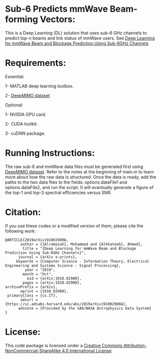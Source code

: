 # Sub-6 Predicts mmWave Beam-forming Vectors:
This is a Deep Learning (DL) solution that uses sub-6 GHz channels to predict top-n beams and link status of mmWave users. See [Deep Learning for mmWave Beam and Blockage Prediction Using Sub-6GHz Channels](https://arxiv.org/abs/1910.02900)

# Requirements:

Essential:

1- MATLAB deep learning toolbox.

2- [DeepMIMO dataset](http://www.deepmimo.net/?i=1)

Optional:

1- NVIDIA GPU card.

2- CUDA toolkit.

3- cuDNN package.

# Running Instructions:

The raw sub-6 and mmWave data files must be generated first using [DeepMIMO dataset](http://www.deepmimo.net/?i=1). Refer to the notes at the beginning of main.m to learn more about how the raw data is structured. Once the data is ready, add the paths to the two data files to the fields: options.dataFile1 and options.dataFile2, and run the script. It will evantually generate a figure of the top-1 and top-3 spectral efficiencies versus SNR.

# Citation:

If you use these codes or a modified version of them, please cite the following work:
```
@ARTICLE{2019arXiv191002900A,
       author = {{Alrabeiah}, Muhammad and {Alkhateeb}, Ahmed},
        title = "{Deep Learning for mmWave Beam and Blockage Prediction Using Sub-6GHz Channels}",
      journal = {arXiv e-prints},
     keywords = {Computer Science - Information Theory, Electrical Engineering and Systems Science - Signal Processing},
         year = "2019",
        month = "Oct",
          eid = {arXiv:1910.02900},
        pages = {arXiv:1910.02900},
archivePrefix = {arXiv},
       eprint = {1910.02900},
 primaryClass = {cs.IT},
       adsurl = {https://ui.adsabs.harvard.edu/abs/2019arXiv191002900A},
      adsnote = {Provided by the SAO/NASA Astrophysics Data System}
}
```

# License:

This code package is licensed under a [Creative Commons Attribution-NonCommercial-ShareAlike 4.0 International License](https://creativecommons.org/licenses/by-nc-sa/4.0/)

